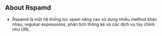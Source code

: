 ## About Rspamd
- Rspamd là một hệ thống lọc spam nâng cao sử dụng nhiều method khác nhau, regukar expressions, phân tích thống kê và các dịch vụ tùy chỉnh như URL 
